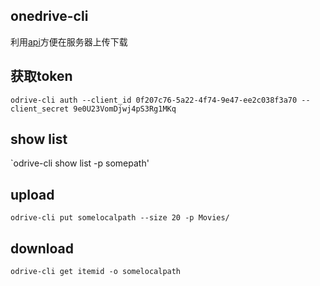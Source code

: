 onedrive-cli
-------------------------------------------
利用[api](https://dev.onedrive.com/getting-started.htm)方便在服务器上传下载

## 获取token

`odrive-cli auth --client_id 0f207c76-5a22-4f74-9e47-ee2c038f3a70 --client_secret 9e0U23VomDjwj4pS3Rg1MKq`

## show list

`odrive-cli show list -p somepath'

## upload
`odrive-cli put somelocalpath --size 20 -p Movies/`

## download

`odrive-cli get itemid -o somelocalpath`

